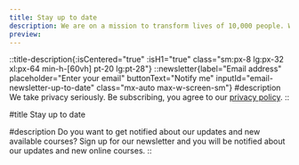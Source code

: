 ```yaml
---
title: Stay up to date
description: We are on a mission to transform lives of 10,000 people. Why not you? It starts today 👩🏻‍🚀
preview:
---
```


::title-description{:isCentered="true" :isH1="true" class="sm:px-8 lg:px-32 xl:px-64 min-h-[60vh] pt-20 lg:pt-28"}
  ::newsletter{label="Email address" placeholder="Enter your email" buttonText="Notify me" inputId="email-newsletter-up-to-date" class="mx-auto max-w-screen-sm"}
  #description
  We take privacy seriously. Be subscribing, you agree to our [privacy policy](/privacy-policy).
  ::

#title
Stay up to date

#description
Do you want to get notified about our updates and new available courses? Sign up for our newsletter and you will be notified about our updates and new online courses.
::
